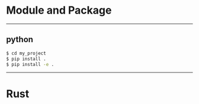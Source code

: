 # Module and Package

---

## python

```bash
$ cd my_project
$ pip install .
$ pip install -e .
```

---

# Rust

```toml

```

